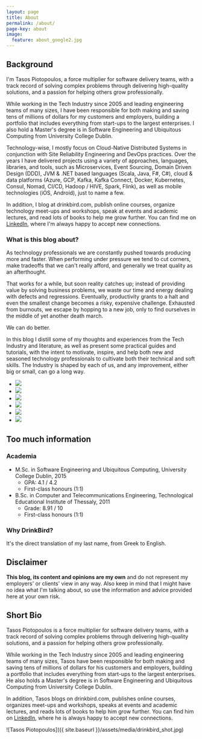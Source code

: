 ```yaml
---
layout: page
title: About
permalink: /about/
page-key: about
image:
  feature: about_google2.jpg
---
```


## Background

I'm Tasos Piotopoulos, a force multiplier for software delivery teams, with a track record of solving complex problems through delivering high-quality solutions, and a passion for helping others grow professionally.

While working in the Tech Industry since 2005 and leading engineering teams of many sizes, I have been responsible for both making and saving tens of millions of dollars for my customers and employers, building a portfolio that includes everything from start-ups to the largest enterprises. I also hold a Master's degree is in Software Engineering and Ubiquitous Computing from University College Dublin.

Technology-wise, I mostly focus on Cloud-Native Distributed Systems in conjunction with Site Reliability Engineering and DevOps practices. Over the years I have delivered projects using a variety of approaches, languages, libraries, and tools, such as Microservices, Event Sourcing, Domain Driven Design (DDD), JVM & .NET based languages (Scala, Java, F#, C#), cloud & data platforms (Azure, GCP, Kafka, Kafka Connect, Docker, Kubernetes, Consul, Nomad, CI/CD, Hadoop / HIVE, Spark, Flink), as well as mobile technologies (iOS, Android), just to name a few.

In addition, I blog at drinkbird.com, publish online courses, organize technology meet-ups and workshops, speak at events and academic lectures, and read lots of books to help me grow further. You can find me on [LinkedIn](https://linkedin.com/in/piotopoulos), where I'm always happy to accept new connections.

### What is this blog about?

As technology professionals we are constantly pushed towards producing more and faster. When performing under pressure we tend to cut corners, make tradeoffs that we can't really afford, and generally we treat quality as an afterthought.

That works for a while, but soon reality catches up; instead of providing value by solving business problems, we waste our time and energy dealing with defects and regressions. Eventually, productivity grants to a halt and even the smallest change becomes a risky, expensive challenge. Exhausted from burnouts, we escape by hopping to a new job, only to find ourselves in the middle of yet another death march.

We can do better.

In this blog I distill some of my thoughts and experiences from the Tech Industry and literature, as well as present some practical guides and tutorials, with the intent to motivate, inspire, and help both new and seasoned technology professionals to cultivate both their technical and soft skills. The Industry is shaped by each of us, and any improvement, either big or small, can go a long way.

<ul class="list-inline gallery">
	<li>
		<a href="{{ site.baseurl }}/images/DSCN6650.jpg" class="image-popup mfp-with-zoom" title="At the Global Azure Bootcamp as a guest speaker, Athens 2014">
			<img src="{{ site.baseurl }}/images/DSCN6650-150x150.jpg" />
		</a>
	</li>
	<li>
		<a href="{{ site.baseurl }}/images/10461621_10204160249869197_1374694601253781239_n.jpg" class="image-popup mfp-with-zoom" title="At the Patterns and Practices for the Cloud Event as a guest speaker, Athens 2014">
			<img src="{{ site.baseurl }}/images/10461621_10204160249869197_1374694601253781239_n_150x150.png" />
		</a>
	</li>
	<li>
		<a href="{{ site.baseurl }}/images/10359500_10205500520815133_6051871685517638110_n.jpg" class="image-popup mfp-with-zoom" title="At UCD's Enterprise, Innovation and Entrepreneurship course, presenting The Lean Startup by Eric Ries, Dublin 2015">
			<img src="{{ site.baseurl }}/images/10359500_10205500520815133_6051871685517638110_n_150x150.png" />
		</a>
	</li>
	<li>
		<a href="{{ site.baseurl }}/images/ucd_graduation.jpg" class="image-popup mfp-with-zoom" title="At the M.Sc. graduation ceremony, UCD, Dublin 2015">
			<img src="{{ site.baseurl }}/images/ucd_graduation_150.jpg" />
		</a>
	</li>
	<li>
		<a href="{{ site.baseurl }}/images/nci3.jpg" class="image-popup mfp-with-zoom" title="At the National College of Ireland as a guest speaker, Dublin 2015">
			<img src="{{ site.baseurl }}/images/nci3_150.jpg" />
		</a>
	</li>
	<li>
		<a href="{{ site.baseurl }}/images/angularjs_keynote.jpg" class="image-popup mfp-with-zoom" title="Delivering the AngularJS Dublin keynote, Google, Dublin 2016">
			<img src="{{ site.baseurl }}/images/angularjs_keynote_150x150.jpg" />
		</a>
	</li>
</ul>

## Too much information

### Academia

- M.Sc. in Software Engineering and Ubiquitous Computing, University College Dublin, 2015
	- GPA: 4.1 / 4.2
	- First-class honours (1:1)
- B.Sc. in Computer and Telecommunications Engineering, Technological Educational Institute of Thessaly, 2011
	- Grade: 8.91 / 10
	- First-class honours (1:1)

### Why DrinkBird?

It's the direct translation of my last name, from Greek to English.

## Disclaimer

**This blog, its content and opinions are my own** and do not represent my employers' or clients' view in any way. Also keep in mind that I might have no idea what I'm talking about, so use the information and advice provided here at your own risk.

## Short Bio

Tasos Piotopoulos is a force multiplier for software delivery teams, with a track record of solving complex problems through delivering high-quality solutions, and a passion for helping others grow professionally.

While working in the Tech Industry since 2005 and leading engineering teams of many sizes, Tasos have been responsible for both making and saving tens of millions of dollars for his customers and employers, building a portfolio that includes everything from start-ups to the largest enterprises. He also holds a Master's degree is in Software Engineering and Ubiquitous Computing from University College Dublin.

In addition, Tasos blogs on drinkbird.com, publishes online courses, organizes meet-ups and workshops, speaks at events and academic lectures, and reads lots of books to help him grow further. You can find him on [LinkedIn](https://linkedin.com/in/piotopoulos), where he is always happy to accept new connections.

![Tasos Piotopoulos]({{ site.baseurl }}/assets/media/drinkbird_shot.jpg)
